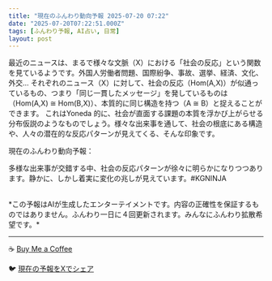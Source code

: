 ```yaml
---
title: "現在のふんわり動向予報 2025-07-20 07:22"
date: "2025-07-20T07:22:51.000Z"
tags: [ふんわり予報, AI占い, 日常]
layout: post
---
```


最近のニュースは、まるで様々な文脈（X）における「社会の反応」という関数を見ているようです。外国人労働者問題、国際紛争、事故、選挙、経済、文化、外交…  それぞれのニュース（X）に対して、社会の反応（Hom(A,X)）が似通っているもの、つまり「同じ一貫したメッセージ」を発しているものは（Hom(A,X) ≅ Hom(B,X)）、本質的に同じ構造を持つ（A ≅ B）と捉えることができます。  これはYoneda 的に、社会が直面する課題の本質を浮かび上がらせる分布仮説のようなものでしょう。様々な出来事を通して、社会の根底にある構造や、人々の潜在的な反応パターンが見えてくる、そんな印象です。


現在のふんわり動向予報：

多様な出来事が交錯する中、社会の反応パターンが徐々に明らかになりつつあります。静かに、しかし着実に変化の兆しが見えています。#KGNINJA

<br>
*この予報はAIが生成したエンターテイメントです。内容の正確性を保証するものではありません。ふんわり一日に４回更新されます。みんなにふんわり拡散希望です。*

---
☕️ [Buy Me a Coffee](https://www.buymeacoffee.com/kgninja)

🐦 [現在の予報をXでシェア](https://twitter.com/intent/tweet?text=%E7%8F%BE%E5%9C%A8%E3%81%AE%E3%81%B5%E3%82%93%E3%82%8F%E3%82%8A%E4%BA%88%E5%A0%B1%3A%20%E3%80%8C%E6%9C%80%E8%BF%91%E3%81%AE%E3%83%8B%E3%83%A5%E3%83%BC%E3%82%B9%E3%81%AF%E3%80%81%E3%81%BE%E3%82%8B%E3%81%A7%E6%A7%98%E3%80%85%E3%81%AA%E6%96%87%E8%84%88%EF%BC%88X%EF%BC%89%E3%81%AB%E3%81%8A%E3%81%91%E3%82%8B%E3%80%8C%E7%A4%BE%E4%BC%9A%E3%81%AE%E5%8F%8D%E5%BF%9C%E3%80%8D%E3%81%A8%E3%81%84%E3%81%86%E9%96%A2%E6%95%B0%E3%82%92%E8%A6%8B%E3%81%A6%E3%81%84%E3%82%8B%E3%82%88%E3%81%86%E3%81%A7%E3%81%99%E3%80%82%E3%80%8D%23KGNINJA%20%E7%B6%9A%E3%81%8D%E3%81%AF%E3%83%96%E3%83%AD%E3%82%B0%E3%81%A7%EF%BC%81%F0%9F%91%87&url=https%3A%2F%2Fkg-ninja.github.io%2FFunwariyoso%2F)
